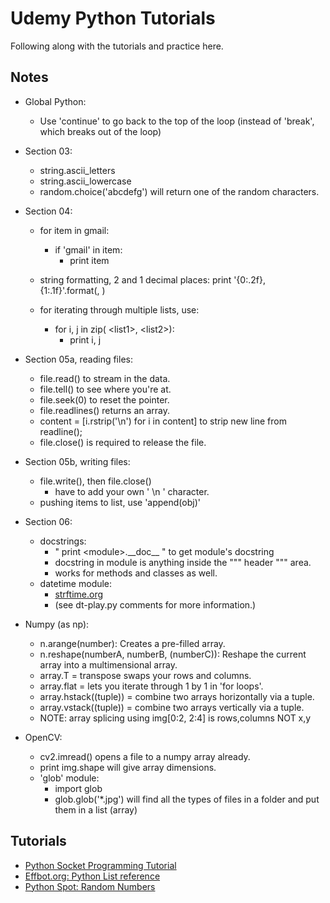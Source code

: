 # Udemy Python Tutorials
Following along with the tutorials and practice here.

## Notes
- Global Python:
    - Use 'continue' to go back to the top of the loop (instead of 'break', which breaks out of the loop)
- Section 03:
    - string.ascii_letters
    - string.ascii_lowercase
    - random.choice('abcdefg') will return one of the random characters.
    
- Section 04:
    - for item in gmail:
        - if 'gmail' in item:
            - print item
     
    - string formatting, 2 and 1 decimal places: print '{0:.2f}, {1:.1f}'.format(<value1>, <value2>)
    
    - for iterating through multiple lists, use:
        - for i, j in zip( \<list1\>, \<list2\>):
            - print i, j
    
- Section 05a, reading files:
    - file.read() to stream in the data.
    - file.tell() to see where you're at.
    - file.seek(0) to reset the pointer.
    - file.readlines() returns an array.
    - content = [i.rstrip('\n') for i in content] to strip new line from readline();
    - file.close() is required to release the file.
    
- Section 05b, writing files:
    - file.write(), then file.close()
        - have to add your own ' \n ' character.
    - pushing items to list, use 'append(obj)'
    
- Section 06:
    - docstrings: 
        - " print \<module\>.\_\_doc\_\_ " to get module's docstring
        - docstring in module is anything inside the """ header """ area.
        - works for methods and classes as well.
    - datetime module:
        - [strftime.org](http://strftime.org/)
        - (see dt-play.py comments for more information.)


- Numpy (as np):
    - n.arange(number): Creates a pre-filled array.
    - n.reshape(numberA, numberB, (numberC)): Reshape the current array into a multimensional array.
    - array.T = transpose swaps your rows and columns.
    - array.flat = lets you iterate through 1 by 1 in 'for loops'.
    - array.hstack((tuple)) = combine two arrays horizontally via a tuple.
    - array.vstack((tuple)) = combine two arrays vertically via a tuple.
    - NOTE: array splicing using img[0:2, 2:4] is rows,columns NOT x,y
    
    
- OpenCV:
    - cv2.imread() opens a file to a numpy array already.
    - print img.shape will give array dimensions.
    - 'glob' module:
        - import glob
        - glob.glob('*.jpg') will find all the types of files in a folder and put them in a list (array)
    

## Tutorials
- [Python Socket Programming Tutorial](http://www.binarytides.com/python-socket-programming-tutorial/)
- [Effbot.org: Python List reference](http://effbot.org/zone/python-list.htm)
- [Python Spot: Random Numbers](https://pythonspot.com/en/random-numbers/)